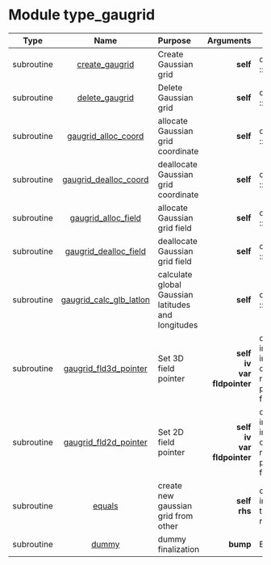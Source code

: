 # Module type_gaugrid

| Type | Name | Purpose | Arguments |     | Type | Intent |
| :--: | :--: | :------ | ----: | :-------- | :--: | :----: |
| subroutine | [create_gaugrid](https://github.com/JCSDA/saber/tree/develop/src/saber/gaugrid/type_gaugrid.F90#L57) | Create Gaussian grid | **self** |   class(gaussian_grid),intent(inout) :: self |   class(gaussian_grid) | inout |
| subroutine | [delete_gaugrid](https://github.com/JCSDA/saber/tree/develop/src/saber/gaugrid/type_gaugrid.F90#L72) | Delete Gaussian grid | **self** |   class(gaussian_grid),intent(inout) :: self |   class(gaussian_grid) | inout |
| subroutine | [gaugrid_alloc_coord](https://github.com/JCSDA/saber/tree/develop/src/saber/gaugrid/type_gaugrid.F90#L86) | allocate Gaussian grid coordinate | **self** |   class(gaussian_grid),intent(inout) :: self |   class(gaussian_grid) | inout |
| subroutine | [gaugrid_dealloc_coord](https://github.com/JCSDA/saber/tree/develop/src/saber/gaugrid/type_gaugrid.F90#L103) | deallocate Gaussian grid coordinate | **self** |   class(gaussian_grid),intent(inout) :: self |   class(gaussian_grid) | inout |
| subroutine | [gaugrid_alloc_field](https://github.com/JCSDA/saber/tree/develop/src/saber/gaugrid/type_gaugrid.F90#L119) | allocate Gaussian grid field | **self** |   class(gaussian_grid),intent(inout) :: self |   class(gaussian_grid) | inout |
| subroutine | [gaugrid_dealloc_field](https://github.com/JCSDA/saber/tree/develop/src/saber/gaugrid/type_gaugrid.F90#L133) | deallocate Gaussian grid field | **self** |   class(gaussian_grid),intent(inout) :: self |   class(gaussian_grid) | inout |
| subroutine | [gaugrid_calc_glb_latlon](https://github.com/JCSDA/saber/tree/develop/src/saber/gaugrid/type_gaugrid.F90#L146) | calculate global Gaussian latitudes and longitudes | **self** |   class(gaussian_grid),intent(inout) :: self |   class(gaussian_grid) | inout |
| subroutine | [gaugrid_fld3d_pointer](https://github.com/JCSDA/saber/tree/develop/src/saber/gaugrid/type_gaugrid.F90#L183) | Set 3D field pointer | **self**<br>**iv**<br>**var**<br>**fldpointer** |   class(gaussian_grid),target, intent(inout) :: self<br>  integer,                     intent(in)    :: iv<br>  character(len=*),            intent(in)    :: var<br>  real(kind_real),     pointer,intent(inout) :: fldpointer(:,:,:) |   class(gaussian_grid)<br>  integer<br>  character(len=*)<br>  real(kind_real) | inout<br>in<br>in<br>inout |
| subroutine | [gaugrid_fld2d_pointer](https://github.com/JCSDA/saber/tree/develop/src/saber/gaugrid/type_gaugrid.F90#L200) | Set 2D field pointer | **self**<br>**iv**<br>**var**<br>**fldpointer** |   class(gaussian_grid),target, intent(inout) :: self<br>  integer,                     intent(in)    :: iv<br>  character(len=*),            intent(in)    :: var<br>  real(kind_real),     pointer,intent(inout) :: fldpointer(:,:) |   class(gaussian_grid)<br>  integer<br>  character(len=*)<br>  real(kind_real) | inout<br>in<br>in<br>inout |
| subroutine | [equals](https://github.com/JCSDA/saber/tree/develop/src/saber/gaugrid/type_gaugrid.F90#L215) | create new gaussian grid from other | **self**<br>**rhs** |   class(gaussian_grid), intent(inout) :: self<br>  type (gaussian_grid), intent(in)    :: rhs |   class(gaussian_grid)<br>  type (gaussian_grid) | inout<br>in |
| subroutine | [dummy](https://github.com/JCSDA/saber/tree/develop/src/saber/interpolation/type_gaugrid.F90#L667) | dummy finalization | **bump** |  BUMP | type(bump_interpolator) | inout |
